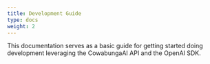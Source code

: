```yaml
---
title: Development Guide
type: docs
weight: 2
---
```


This documentation serves as a basic guide for getting started doing development leveraging the CowabungaAI API and the OpenAI SDK.
